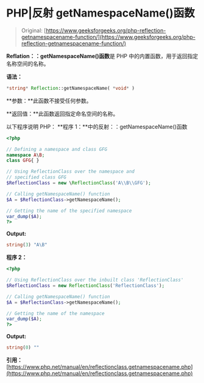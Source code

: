 # PHP|反射 getNamespaceName()函数

> Original: [https://www.geeksforgeeks.org/php-reflection-getnamespacename-function/](https://www.geeksforgeeks.org/php-reflection-getnamespacename-function/)

**Reflation：：getNamespaceName()函数**是 PHP 中的内置函数，用于返回指定名称空间的名称。

**语法：**

```php
*string* Reflection::getNamespaceName( *void* )
```

**参数：**此函数不接受任何参数。

**返回值：**此函数返回指定命名空间的名称。

以下程序说明 PHP：
**程序 1：**中的反射：：getNamespaceName()函数

```php
<?php

// Defining a namespace and class GFG
namespace A\B;
class GFG{ } 

// Using ReflectionClass over the namespace and
// specified class GFG
$ReflectionClass = new \ReflectionClass('A\\B\\GFG');

// Calling getNamespaceName() function 
$A = $ReflectionClass->getNamespaceName();

// Getting the name of the specified namespace
var_dump($A);
?>
```

**Output:**

```php
string(3) "A\B"

```

**程序 2：**

```php
<?php

// Using ReflectionClass over the inbuilt class 'ReflectionClass'
$ReflectionClass = new ReflectionClass('ReflectionClass');

// Calling getNamespaceName() function 
$A = $ReflectionClass->getNamespaceName();

// Getting the name of the namespace
var_dump($A);
?>
```

**Output:**

```php
string(0) ""

```

**引用：**[https://www.php.net/manual/en/reflectionclass.getnamespacename.php](https://www.php.net/manual/en/reflectionclass.getnamespacename.php)